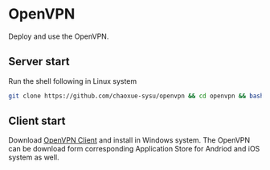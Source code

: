 # OpenVPN
Deploy and use the OpenVPN.
## Server start
Run the shell following in Linux system
```Bash
git clone https://github.com/chaoxue-sysu/openvpn && cd openvpn && bash openvpn-install.sh
```

## Client start
Download [OpenVPN Client](https://github.com/chaoxue-sysu/openvpn/raw/master/client/openvpn-install-2.4.7-I601.zip) and install in Windows system. The OpenVPN can be download form corresponding Application Store for Andriod and iOS system as well.
